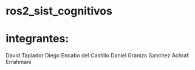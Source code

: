 # ros2_sist_cognitivos

# integrantes:

David Tapiador
Diego Encabo del Castillo
Daniel Granizo Sanchez
Achraf Errahmani 
